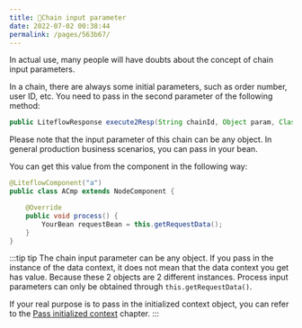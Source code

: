 ```yaml
---
title: 🎢Chain input parameter
date: 2022-07-02 00:38:44
permalink: /pages/563b67/
---
```


In actual use, many people will have doubts about the concept of chain input parameters.

In a chain, there are always some initial parameters, such as order number, user ID, etc. You need to pass in the second parameter of the following method:

```java
public LiteflowResponse execute2Resp(String chainId, Object param, Class<?>... contextBeanClazzArray)
```

Please note that the input parameter of this chain can be any object. In general production business scenarios, you can pass in your bean.

You can get this value from the component in the following way:

```java
@LiteflowComponent("a")
public class ACmp extends NodeComponent {

	@Override
	public void process() {
		YourBean requestBean = this.getRequestData();
	}
}
```

:::tip tip
The chain input parameter can be any object. If you pass in the instance of the data context, it does not mean that the data context you get has value. Because these 2 objects are 2 different instances.
Process input parameters can only be obtained through `this.getRequestData()`.

If your real purpose is to pass in the initialized context object, you can refer to the [Pass initialized context](/pages/f05ed6/) chapter.
:::